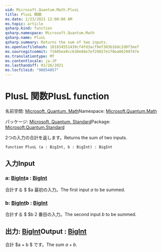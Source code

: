 ```yaml
---
uid: Microsoft.Quantum.Math.PlusL
title: PlusL 関数
ms.date: 1/23/2021 12:00:00 AM
ms.topic: article
qsharp.kind: function
qsharp.namespace: Microsoft.Quantum.Math
qsharp.name: PlusL
qsharp.summary: Returns the sum of two inputs.
ms.openlocfilehash: 101834551439cf4fd3acf9ef303b16dc2d0f3eef
ms.sourcegitcommit: 71605ea9cc630e84e7ef29027e1f0ea06299747e
ms.translationtype: MT
ms.contentlocale: ja-JP
ms.lasthandoff: 01/26/2021
ms.locfileid: "98854857"
---
```

# <a name="plusl-function"></a><span data-ttu-id="47c8c-102">PlusL 関数</span><span class="sxs-lookup"><span data-stu-id="47c8c-102">PlusL function</span></span>

<span data-ttu-id="47c8c-103">名前空間: [Microsoft. Quantum. Math](xref:Microsoft.Quantum.Math)</span><span class="sxs-lookup"><span data-stu-id="47c8c-103">Namespace: [Microsoft.Quantum.Math](xref:Microsoft.Quantum.Math)</span></span>

<span data-ttu-id="47c8c-104">パッケージ: [Microsoft. Quantum. Standard](https://nuget.org/packages/Microsoft.Quantum.Standard)</span><span class="sxs-lookup"><span data-stu-id="47c8c-104">Package: [Microsoft.Quantum.Standard](https://nuget.org/packages/Microsoft.Quantum.Standard)</span></span>


<span data-ttu-id="47c8c-105">2つの入力の合計を返します。</span><span class="sxs-lookup"><span data-stu-id="47c8c-105">Returns the sum of two inputs.</span></span>

```qsharp
function PlusL (a : BigInt, b : BigInt) : BigInt
```


## <a name="input"></a><span data-ttu-id="47c8c-106">入力</span><span class="sxs-lookup"><span data-stu-id="47c8c-106">Input</span></span>

### <a name="a--bigint"></a><span data-ttu-id="47c8c-107">a: [BigInt](xref:microsoft.quantum.lang-ref.bigint)</span><span class="sxs-lookup"><span data-stu-id="47c8c-107">a : [BigInt](xref:microsoft.quantum.lang-ref.bigint)</span></span>

<span data-ttu-id="47c8c-108">合計する $ $a 最初の入力。</span><span class="sxs-lookup"><span data-stu-id="47c8c-108">The first input $a$ to be summed.</span></span>


### <a name="b--bigint"></a><span data-ttu-id="47c8c-109">b: [BigInt](xref:microsoft.quantum.lang-ref.bigint)</span><span class="sxs-lookup"><span data-stu-id="47c8c-109">b : [BigInt](xref:microsoft.quantum.lang-ref.bigint)</span></span>

<span data-ttu-id="47c8c-110">合計する $ $b 2 番目の入力。</span><span class="sxs-lookup"><span data-stu-id="47c8c-110">The second input $b$ to be summed.</span></span>



## <a name="output--bigint"></a><span data-ttu-id="47c8c-111">出力: [BigInt](xref:microsoft.quantum.lang-ref.bigint)</span><span class="sxs-lookup"><span data-stu-id="47c8c-111">Output : [BigInt](xref:microsoft.quantum.lang-ref.bigint)</span></span>

<span data-ttu-id="47c8c-112">合計 $a + b $ です。</span><span class="sxs-lookup"><span data-stu-id="47c8c-112">The sum $a + b$.</span></span>